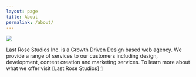 ```yaml
---
layout: page
title: About
permalink: /about/
---
```

<img src="./assets/lastrose-long-logo">

Last Rose Studios Inc. is a Growth Driven Design based web agency. We provide a range of services to our customers including design, development, content creation and marketing services. To learn more about what we offer visit [Last Rose Studios] [1]

[1]: http://lastrose.com/ "Last Rose Studios"